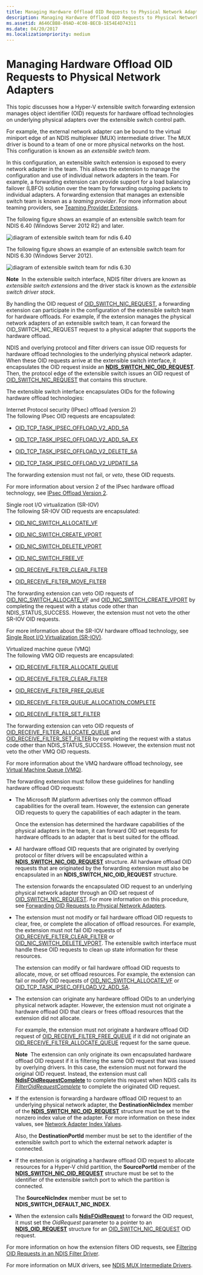```yaml
---
title: Managing Hardware Offload OID Requests to Physical Network Adapters
description: Managing Hardware Offload OID Requests to Physical Network Adapters
ms.assetid: A646CBB8-89AD-4C08-BECB-1E54E4D74311
ms.date: 04/20/2017
ms.localizationpriority: medium
---
```


# Managing Hardware Offload OID Requests to Physical Network Adapters


This topic discusses how a Hyper-V extensible switch forwarding extension manages object identifier (OID) requests for hardware offload technologies on underlying physical adapters over the extensible switch control path.

For example, the external network adapter can be bound to the virtual miniport edge of an NDIS multiplexer (MUX) intermediate driver. The MUX driver is bound to a team of one or more physical networks on the host. This configuration is known as an *extensible switch team*.

In this configuration, an extensible switch extension is exposed to every network adapter in the team. This allows the extension to manage the configuration and use of individual network adapters in the team. For example, a forwarding extension can provide support for a load balancing failover (LBFO) solution over the team by forwarding outgoing packets to individual adapters. A forwarding extension that manages an extensible switch team is known as a *teaming provider*. For more information about teaming providers, see [Teaming Provider Extensions](teaming-provider-extensions.md).

The following figure shows an example of an extensible switch team for NDIS 6.40 (Windows Server 2012 R2) and later.

![diagram of extensible switch team for ndis 6.40](images/vswitch-oid-controlpath2-ndis640.png)

The following figure shows an example of an extensible switch team for NDIS 6.30 (Windows Server 2012).

![diagram of extensible switch team for ndis 6.30](images/vswitch-oid-controlpath2.png)

**Note**  In the extensible switch interface, NDIS filter drivers are known as *extensible switch extensions* and the driver stack is known as the *extensible switch driver stack*.

 

By handling the OID request of [OID\_SWITCH\_NIC\_REQUEST](https://docs.microsoft.com/windows-hardware/drivers/network/oid-switch-nic-request), a forwarding extension can participate in the configuration of the extensible switch team for hardware offloads. For example, if the extension manages the physical network adapters of an extensible switch team, it can forward the OID\_SWITCH\_NIC\_REQUEST request to a physical adapter that supports the hardware offload.

NDIS and overlying protocol and filter drivers can issue OID requests for hardware offload technologies to the underlying physical network adapter. When these OID requests arrive at the extensible switch interface, it encapsulates the OID request inside an [**NDIS\_SWITCH\_NIC\_OID\_REQUEST**](https://docs.microsoft.com/windows-hardware/drivers/ddi/ntddndis/ns-ntddndis-_ndis_switch_nic_oid_request). Then, the protocol edge of the extensible switch issues an OID request of [OID\_SWITCH\_NIC\_REQUEST](https://docs.microsoft.com/windows-hardware/drivers/network/oid-switch-nic-request) that contains this structure.

The extensible switch interface encapsulates OIDs for the following hardware offload technologies:

<a href="" id="internet-protocol-security--ipsec--offload--version-2-"></a>Internet Protocol security (IPsec) offload (version 2)  
The following IPsec OID requests are encapsulated:

-   [OID\_TCP\_TASK\_IPSEC\_OFFLOAD\_V2\_ADD\_SA](https://docs.microsoft.com/windows-hardware/drivers/network/oid-tcp-task-ipsec-offload-v2-add-sa)

-   [OID\_TCP\_TASK\_IPSEC\_OFFLOAD\_V2\_ADD\_SA\_EX](https://docs.microsoft.com/windows-hardware/drivers/network/oid-tcp-task-ipsec-offload-v2-add-sa-ex)

-   [OID\_TCP\_TASK\_IPSEC\_OFFLOAD\_V2\_DELETE\_SA](https://docs.microsoft.com/windows-hardware/drivers/network/oid-tcp-task-ipsec-offload-v2-delete-sa)

-   [OID\_TCP\_TASK\_IPSEC\_OFFLOAD\_V2\_UPDATE\_SA](https://docs.microsoft.com/windows-hardware/drivers/network/oid-tcp-task-ipsec-offload-v2-update-sa)

The forwarding extension must not fail, or *veto*, these OID requests.

For more information about version 2 of the IPsec hardware offload technology, see [IPsec Offload Version 2](ipsec-offload-version-2.md).

<a href="" id="single-root-i-o-virtualization--sr-iov-"></a>Single root I/O virtualization (SR-IOV)  
The following SR-IOV OID requests are encapsulated:

-   [OID\_NIC\_SWITCH\_ALLOCATE\_VF](https://docs.microsoft.com/windows-hardware/drivers/network/oid-nic-switch-allocate-vf)

-   [OID\_NIC\_SWITCH\_CREATE\_VPORT](https://docs.microsoft.com/windows-hardware/drivers/network/oid-nic-switch-create-vport)

-   [OID\_NIC\_SWITCH\_DELETE\_VPORT](https://docs.microsoft.com/windows-hardware/drivers/network/oid-nic-switch-delete-vport)

-   [OID\_NIC\_SWITCH\_FREE\_VF](https://docs.microsoft.com/windows-hardware/drivers/network/oid-nic-switch-free-vf)

-   [OID\_RECEIVE\_FILTER\_CLEAR\_FILTER](https://docs.microsoft.com/windows-hardware/drivers/network/oid-receive-filter-clear-filter)

-   [OID\_RECEIVE\_FILTER\_MOVE\_FILTER](https://docs.microsoft.com/windows-hardware/drivers/network/oid-receive-filter-move-filter)

The forwarding extension can veto OID requests of [OID\_NIC\_SWITCH\_ALLOCATE\_VF](https://docs.microsoft.com/windows-hardware/drivers/network/oid-nic-switch-allocate-vf) and [OID\_NIC\_SWITCH\_CREATE\_VPORT](https://docs.microsoft.com/windows-hardware/drivers/network/oid-nic-switch-create-vport) by completing the request with a status code other than NDIS\_STATUS\_SUCCESS. However, the extension must not veto the other SR-IOV OID requests.

For more information about the SR-IOV hardware offload technology, see [Single Root I/O Virtualization (SR-IOV)](single-root-i-o-virtualization--sr-iov-.md).

<a href="" id="virtualized-machine-queue--vmq-"></a>Virtualized machine queue (VMQ)  
The following VMQ OID requests are encapsulated:

-   [OID\_RECEIVE\_FILTER\_ALLOCATE\_QUEUE](https://docs.microsoft.com/windows-hardware/drivers/network/oid-receive-filter-allocate-queue)

-   [OID\_RECEIVE\_FILTER\_CLEAR\_FILTER](https://docs.microsoft.com/windows-hardware/drivers/network/oid-receive-filter-clear-filter)

-   [OID\_RECEIVE\_FILTER\_FREE\_QUEUE](https://docs.microsoft.com/windows-hardware/drivers/network/oid-receive-filter-free-queue)

-   [OID\_RECEIVE\_FILTER\_QUEUE\_ALLOCATION\_COMPLETE](https://docs.microsoft.com/windows-hardware/drivers/network/oid-receive-filter-queue-allocation-complete)

-   [OID\_RECEIVE\_FILTER\_SET\_FILTER](https://docs.microsoft.com/windows-hardware/drivers/network/oid-receive-filter-set-filter)

The forwarding extension can veto OID requests of [OID\_RECEIVE\_FILTER\_ALLOCATE\_QUEUE](https://docs.microsoft.com/windows-hardware/drivers/network/oid-receive-filter-allocate-queue) and [OID\_RECEIVE\_FILTER\_SET\_FILTER](https://docs.microsoft.com/windows-hardware/drivers/network/oid-receive-filter-set-filter) by completing the request with a status code other than NDIS\_STATUS\_SUCCESS. However, the extension must not veto the other VMQ OID requests.

For more information about the VMQ hardware offload technology, see [Virtual Machine Queue (VMQ)](virtual-machine-queue--vmq-.md).

The forwarding extension must follow these guidelines for handling hardware offload OID requests:

-   The Microsoft IM platform advertises only the common offload capabilities for the overall team. However, the extension can generate OID requests to query the capabilities of each adapter in the team.

    Once the extension has determined the hardware capabilities of the physical adapters in the team, it can forward OID set requests for hardware offloads to an adapter that is best suited for the offload.

-   All hardware offload OID requests that are originated by overlying protocol or filter drivers will be encapsulated within a [**NDIS\_SWITCH\_NIC\_OID\_REQUEST**](https://docs.microsoft.com/windows-hardware/drivers/ddi/ntddndis/ns-ntddndis-_ndis_switch_nic_oid_request) structure. All hardware offload OID requests that are originated by the forwarding extension must also be encapsulated in an **NDIS\_SWITCH\_NIC\_OID\_REQUEST** structure.

    The extension forwards the encapsulated OID request to an underlying physical network adapter through an OID set request of [OID\_SWITCH\_NIC\_REQUEST](https://docs.microsoft.com/windows-hardware/drivers/network/oid-switch-nic-request). For more information on this procedure, see [Forwarding OID Requests to Physical Network Adapters](forwarding-oid-requests-to-physical-network-adapters.md).

-   The extension must not modify or fail hardware offload OID requests to clear, free, or complete the allocation of offload resources. For example, the extension must not fail OID requests of [OID\_RECEIVE\_FILTER\_CLEAR\_FILTER](https://docs.microsoft.com/windows-hardware/drivers/network/oid-receive-filter-clear-filter) or [OID\_NIC\_SWITCH\_DELETE\_VPORT](https://docs.microsoft.com/windows-hardware/drivers/network/oid-nic-switch-delete-vport). The extensible switch interface must handle these OID requests to clean up state information for these resources.

    The extension can modify or fail hardware offload OID requests to allocate, move, or set offload resources. For example, the extension can fail or modify OID requests of [OID\_NIC\_SWITCH\_ALLOCATE\_VF](https://docs.microsoft.com/windows-hardware/drivers/network/oid-nic-switch-allocate-vf) or [OID\_TCP\_TASK\_IPSEC\_OFFLOAD\_V2\_ADD\_SA](https://docs.microsoft.com/windows-hardware/drivers/network/oid-tcp-task-ipsec-offload-v2-add-sa).

-   The extension can originate any hardware offload OIDs to an underlying physical network adapter. However, the extension must not originate a hardware offload OID that clears or frees offload resources that the extension did not allocate.

    For example, the extension must not originate a hardware offload OID request of [OID\_RECEIVE\_FILTER\_FREE\_QUEUE](https://docs.microsoft.com/windows-hardware/drivers/network/oid-receive-filter-free-queue) if it did not originate an [OID\_RECEIVE\_FILTER\_ALLOCATE\_QUEUE](https://docs.microsoft.com/windows-hardware/drivers/network/oid-receive-filter-allocate-queue) request for the same queue.

    **Note**  The extension can only originate its own encapsulated hardware offload OID request if it is filtering the same OID request that was issued by overlying drivers. In this case, the extension must not forward the original OID request. Instead, the extension must call [**NdisFOidRequestComplete**](https://docs.microsoft.com/windows-hardware/drivers/ddi/ndis/nf-ndis-ndisfoidrequestcomplete) to complete this request when NDIS calls its [*FilterOidRequestComplete*](https://docs.microsoft.com/windows-hardware/drivers/ddi/ndis/nc-ndis-filter_oid_request_complete) to complete the originated OID request.

     

-   If the extension is forwarding a hardware offload OID request to an underlying physical network adapter, the **DestinationNicIndex** member of the [**NDIS\_SWITCH\_NIC\_OID\_REQUEST**](https://docs.microsoft.com/windows-hardware/drivers/ddi/ntddndis/ns-ntddndis-_ndis_switch_nic_oid_request) structure must be set to the nonzero index value of the adapter. For more information on these index values, see [Network Adapter Index Values](network-adapter-index-values.md).

    Also, the **DestinationPortId** member must be set to the identifier of the extensible switch port to which the external network adapter is connected.

-   If the extension is originating a hardware offload OID request to allocate resources for a Hyper-V child partition, the **SourcePortId** member of the [**NDIS\_SWITCH\_NIC\_OID\_REQUEST**](https://docs.microsoft.com/windows-hardware/drivers/ddi/ntddndis/ns-ntddndis-_ndis_switch_nic_oid_request) structure must be set to the identifier of the extensible switch port to which the partition is connected.

    The **SourceNicIndex** member must be set to **NDIS\_SWITCH\_DEFAULT\_NIC\_INDEX**.

-   When the extension calls [**NdisFOidRequest**](https://docs.microsoft.com/windows-hardware/drivers/ddi/ndis/nf-ndis-ndisfoidrequest) to forward the OID request, it must set the *OidRequest* parameter to a pointer to an [**NDIS\_OID\_REQUEST**](https://docs.microsoft.com/windows-hardware/drivers/ddi/ndis/ns-ndis-_ndis_oid_request) structure for an [OID\_SWITCH\_NIC\_REQUEST](https://docs.microsoft.com/windows-hardware/drivers/network/oid-switch-nic-request) OID request.

For more information on how the extension filters OID requests, see [Filtering OID Requests in an NDIS Filter Driver](filtering-oid-requests-in-an-ndis-filter-driver.md).

For more information on MUX drivers, see [NDIS MUX Intermediate Drivers](ndis-mux-intermediate-drivers.md).

 

 





